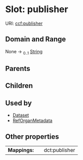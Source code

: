 
# Slot: publisher




URI: [ccf:publisher](http://purl.org/ccf/publisher)


## Domain and Range

None &#8594;  <sub>0..1</sub> [String](types/String.md)

## Parents


## Children


## Used by

 * [Dataset](Dataset.md)
 * [RefOrganMetadata](RefOrganMetadata.md)

## Other properties

|  |  |  |
| --- | --- | --- |
| **Mappings:** | | dct:publisher |

